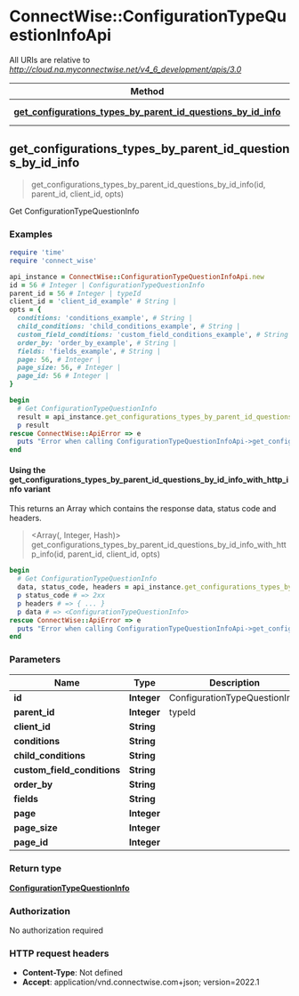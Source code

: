 # ConnectWise::ConfigurationTypeQuestionInfoApi

All URIs are relative to *http://cloud.na.myconnectwise.net/v4_6_development/apis/3.0*

| Method | HTTP request | Description |
| ------ | ------------ | ----------- |
| [**get_configurations_types_by_parent_id_questions_by_id_info**](ConfigurationTypeQuestionInfoApi.md#get_configurations_types_by_parent_id_questions_by_id_info) | **GET** /configurations/types/{parentId}/questions/{id}/info | Get ConfigurationTypeQuestionInfo |


## get_configurations_types_by_parent_id_questions_by_id_info

> <ConfigurationTypeQuestionInfo> get_configurations_types_by_parent_id_questions_by_id_info(id, parent_id, client_id, opts)

Get ConfigurationTypeQuestionInfo

### Examples

```ruby
require 'time'
require 'connect_wise'

api_instance = ConnectWise::ConfigurationTypeQuestionInfoApi.new
id = 56 # Integer | ConfigurationTypeQuestionInfo
parent_id = 56 # Integer | typeId
client_id = 'client_id_example' # String | 
opts = {
  conditions: 'conditions_example', # String | 
  child_conditions: 'child_conditions_example', # String | 
  custom_field_conditions: 'custom_field_conditions_example', # String | 
  order_by: 'order_by_example', # String | 
  fields: 'fields_example', # String | 
  page: 56, # Integer | 
  page_size: 56, # Integer | 
  page_id: 56 # Integer | 
}

begin
  # Get ConfigurationTypeQuestionInfo
  result = api_instance.get_configurations_types_by_parent_id_questions_by_id_info(id, parent_id, client_id, opts)
  p result
rescue ConnectWise::ApiError => e
  puts "Error when calling ConfigurationTypeQuestionInfoApi->get_configurations_types_by_parent_id_questions_by_id_info: #{e}"
end
```

#### Using the get_configurations_types_by_parent_id_questions_by_id_info_with_http_info variant

This returns an Array which contains the response data, status code and headers.

> <Array(<ConfigurationTypeQuestionInfo>, Integer, Hash)> get_configurations_types_by_parent_id_questions_by_id_info_with_http_info(id, parent_id, client_id, opts)

```ruby
begin
  # Get ConfigurationTypeQuestionInfo
  data, status_code, headers = api_instance.get_configurations_types_by_parent_id_questions_by_id_info_with_http_info(id, parent_id, client_id, opts)
  p status_code # => 2xx
  p headers # => { ... }
  p data # => <ConfigurationTypeQuestionInfo>
rescue ConnectWise::ApiError => e
  puts "Error when calling ConfigurationTypeQuestionInfoApi->get_configurations_types_by_parent_id_questions_by_id_info_with_http_info: #{e}"
end
```

### Parameters

| Name | Type | Description | Notes |
| ---- | ---- | ----------- | ----- |
| **id** | **Integer** | ConfigurationTypeQuestionInfo |  |
| **parent_id** | **Integer** | typeId |  |
| **client_id** | **String** |  |  |
| **conditions** | **String** |  | [optional] |
| **child_conditions** | **String** |  | [optional] |
| **custom_field_conditions** | **String** |  | [optional] |
| **order_by** | **String** |  | [optional] |
| **fields** | **String** |  | [optional] |
| **page** | **Integer** |  | [optional] |
| **page_size** | **Integer** |  | [optional] |
| **page_id** | **Integer** |  | [optional] |

### Return type

[**ConfigurationTypeQuestionInfo**](ConfigurationTypeQuestionInfo.md)

### Authorization

No authorization required

### HTTP request headers

- **Content-Type**: Not defined
- **Accept**: application/vnd.connectwise.com+json; version=2022.1

